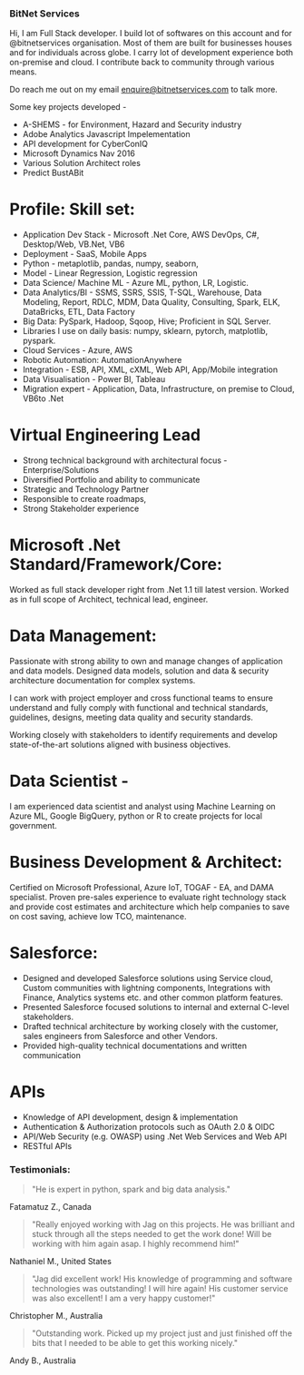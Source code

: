 ### BitNet Services
Hi,  I am Full Stack developer. I build lot of softwares on this account and for @bitnetservices organisation. Most of them are built for businesses houses and for individuals across globe. I carry lot of development experience both on-premise and cloud. I contribute back to community through various means.

Do reach me out on my email enquire@bitnetservices.com to talk more. 

Some key projects developed - 
* A-SHEMS - for Environment, Hazard and Security industry
* Adobe Analytics Javascript Impelementation 
* API development for CyberConIQ 
* Microsoft Dynamics Nav 2016
* Various Solution Architect roles
* Predict BustABit

Profile:
Skill set:
=======
- Application Dev Stack - Microsoft .Net Core, AWS DevOps, C#, Desktop/Web, VB.Net, VB6
- Deployment - SaaS, Mobile Apps
- Python - metaplotlib, pandas, numpy, seaborn,
- Model - Linear Regression, Logistic regression
- Data Science/ Machine ML - Azure ML, python, LR, Logistic.
- Data Analytics/BI - SSMS, SSRS, SSIS, T-SQL, Warehouse, Data Modeling, Report, RDLC, MDM, Data Quality, Consulting, Spark, ELK, DataBricks, ETL, Data Factory
- Big Data: PySpark, Hadoop, Sqoop, Hive; Proficient in SQL Server.
- Libraries I use on daily basis: numpy, sklearn, pytorch, matplotlib, pyspark.
- Cloud Services - Azure, AWS
- Robotic Automation: AutomationAnywhere
- Integration - ESB, API, XML, cXML, Web API, App/Mobile integration
- Data Visualisation - Power BI, Tableau
- Migration expert - Application, Data, Infrastructure, on premise to Cloud, VB6to .Net

Virtual Engineering Lead
=====================
- Strong technical background with architectural focus - Enterprise/Solutions
- Diversified Portfolio and ability to communicate
- Strategic and Technology Partner
- Responsible to create roadmaps,
- Strong Stakeholder experience

Microsoft .Net Standard/Framework/Core:
================
Worked as full stack developer right from .Net 1.1 till latest version. Worked as in full scope of Architect, technical lead, engineer.  


Data Management:
================
Passionate with strong ability to own and manage changes of application and data models. Designed data models, solution and data & security architecture documentation for complex systems.

I can work with project employer and cross functional teams to ensure understand and fully comply with functional and technical standards, guidelines, designs, meeting data quality and security standards.

Working closely with stakeholders to identify requirements and develop state-of-the-art solutions aligned with business objectives.

Data Scientist -
===========
I am experienced data scientist and analyst using Machine Learning on Azure ML, Google BigQuery, python or R to create projects for local government.

Business Development & Architect:
===========================
Certified on Microsoft Professional, Azure IoT, TOGAF - EA, and DAMA specialist. Proven pre-sales experience to evaluate right technology stack and provide cost estimates and architecture which help companies to save on cost saving, achieve low TCO, maintenance.

Salesforce:
========
* Designed and developed Salesforce solutions using Service cloud, Custom communities with lightning components, Integrations with Finance, Analytics systems etc. and other common platform features.
* Presented Salesforce focused solutions to internal and external C-level stakeholders.
* Drafted technical architecture by working closely with the customer, sales engineers from Salesforce and other Vendors.
* Provided high-quality technical documentations and written communication

APIs
=====
* Knowledge of API development, design & implementation
* Authentication & Authorization protocols such as OAuth 2.0 & OIDC
* API/Web Security (e.g. OWASP) using .Net Web Services and Web API
* RESTful APIs

### Testimonials:
> "He is expert in python, spark and big data analysis."

Fatamatuz Z., Canada

> "Really enjoyed working with Jag on this projects. He was brilliant and stuck through all the steps needed to get the work done! Will be working with him again asap. I highly recommend him!"

Nathaniel M., United States

> "Jag did excellent work! His knowledge of programming and software technologies was outstanding! I will hire again! His customer service was also excellent! I am a very happy customer!" 

Christopher M., Australia

> "Outstanding work. Picked up my project just and just finished off the bits that I needed to be able to get this working nicely." 

Andy B., Australia



<!--
**bitnetservices/bitnetservices** is a ✨ _special_ ✨ repository because its `README.md` (this file) appears on your GitHub profile.

Here are some ideas to get you started:

- 🔭 I’m currently working on ...
- 🌱 I’m currently learning ...
- 👯 I’m looking to collaborate on ...
- 🤔 I’m looking for help with ...
- 💬 Ask me about ...
- 📫 How to reach me: ...
- 😄 Pronouns: ...
- ⚡ Fun fact: ...
-->
